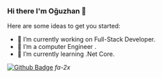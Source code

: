 ### Hi there I'm Oğuzhan  👋

Here are some ideas to get you started:

- 🔭 I’m currently working on Full-Stack Developer.
- 🌱 I’m a computer Engineer .
- 👯 I’m currently learning .Net Core.

[![Github Badge](https://img.shields.io/badge/-Github-000?style=quare&labelColor=000&logo=Github&logoColor=white&link=link)](https://github.com/oguzk17)
<i class='fab fa-linkedin fa-2x'>fa-2x</i><br/>
